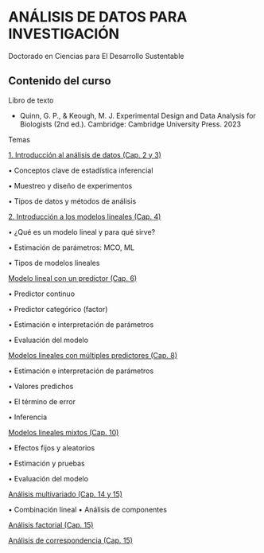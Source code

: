 # ANÁLISIS DE DATOS PARA INVESTIGACIÓN

Doctorado en Ciencias para El Desarrollo Sustentable

## Contenido del curso

Libro de texto

-	Quinn, G. P., & Keough, M. J. Experimental Design and Data Analysis for Biologists (2nd ed.). Cambridge: Cambridge University Press. 2023

Temas

[1. Introducción al análisis de datos (Cap. 2 y 3)](https://uninorte-my.sharepoint.com/:b:/g/personal/andresmv_uninorte_edu_co/EVfXpkDy3X5Kq-C4deZKdbsBlqoYrEN71QaqHOK4VlXUFQ?e=QvY5a4)

•	Conceptos clave de estadística inferencial

•	Muestreo y diseño de experimentos

•	Tipos de datos y métodos de análisis

[2. Introducción a los modelos lineales (Cap. 4)]()

•	¿Qué es un modelo lineal y para qué sirve?

•	Estimación de parámetros: MCO, ML

•	Tipos de modelos lineales

[Modelo lineal con un predictor (Cap. 6)]()

•	Predictor continuo

•	Predictor categórico (factor)

•	Estimación e interpretación de parámetros

•	Evaluación del modelo

[Modelos lineales con múltiples predictores (Cap. 8)]()

•	Estimación e interpretación de parámetros

•	Valores predichos

•	El término de error

•	Inferencia

[Modelos lineales mixtos (Cap. 10)]()

•	Efectos fijos y aleatorios

•	Estimación y pruebas

•	Evaluación del modelo

[Análisis multivariado (Cap. 14 y 15)]()

•	Combinación lineal
•	Análisis de componentes

[Análisis factorial (Cap. 15)]()

[Análisis de correspondencia (Cap. 15)]()
